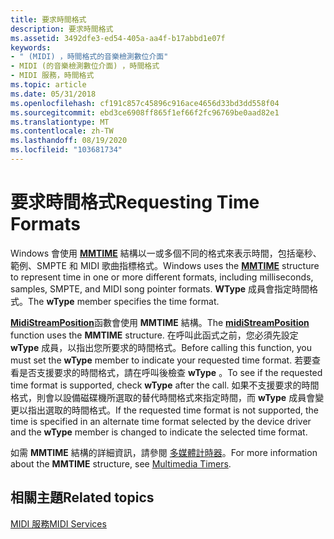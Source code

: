```yaml
---
title: 要求時間格式
description: 要求時間格式
ms.assetid: 3492dfe3-ed54-405a-aa4f-b17abbd1e07f
keywords:
- " (MIDI) ，時間格式的音樂檢測數位介面"
- MIDI (的音樂檢測數位介面) ，時間格式
- MIDI 服務，時間格式
ms.topic: article
ms.date: 05/31/2018
ms.openlocfilehash: cf191c857c45896c916ace4656d33bd3dd558f04
ms.sourcegitcommit: ebd3ce6908ff865f1ef66f2fc96769be0aad82e1
ms.translationtype: MT
ms.contentlocale: zh-TW
ms.lasthandoff: 08/19/2020
ms.locfileid: "103681734"
---
```

# <a name="requesting-time-formats"></a><span data-ttu-id="6cc3a-106">要求時間格式</span><span class="sxs-lookup"><span data-stu-id="6cc3a-106">Requesting Time Formats</span></span>

<span data-ttu-id="6cc3a-107">Windows 會使用 [**MMTIME**](/previous-versions//dd757347(v=vs.85)) 結構以一或多個不同的格式來表示時間，包括毫秒、範例、SMPTE 和 MIDI 歌曲指標格式。</span><span class="sxs-lookup"><span data-stu-id="6cc3a-107">Windows uses the [**MMTIME**](/previous-versions//dd757347(v=vs.85)) structure to represent time in one or more different formats, including milliseconds, samples, SMPTE, and MIDI song pointer formats.</span></span> <span data-ttu-id="6cc3a-108">**WType** 成員會指定時間格式。</span><span class="sxs-lookup"><span data-stu-id="6cc3a-108">The **wType** member specifies the time format.</span></span>

<span data-ttu-id="6cc3a-109">[**MidiStreamPosition**](/windows/win32/api/mmeapi/nf-mmeapi-midistreamposition)函數會使用 **MMTIME** 結構。</span><span class="sxs-lookup"><span data-stu-id="6cc3a-109">The [**midiStreamPosition**](/windows/win32/api/mmeapi/nf-mmeapi-midistreamposition) function uses the **MMTIME** structure.</span></span> <span data-ttu-id="6cc3a-110">在呼叫此函式之前，您必須先設定 **wType** 成員，以指出您所要求的時間格式。</span><span class="sxs-lookup"><span data-stu-id="6cc3a-110">Before calling this function, you must set the **wType** member to indicate your requested time format.</span></span> <span data-ttu-id="6cc3a-111">若要查看是否支援要求的時間格式，請在呼叫後檢查 **wType** 。</span><span class="sxs-lookup"><span data-stu-id="6cc3a-111">To see if the requested time format is supported, check **wType** after the call.</span></span> <span data-ttu-id="6cc3a-112">如果不支援要求的時間格式，則會以設備磁碟機所選取的替代時間格式來指定時間，而 **wType** 成員會變更以指出選取的時間格式。</span><span class="sxs-lookup"><span data-stu-id="6cc3a-112">If the requested time format is not supported, the time is specified in an alternate time format selected by the device driver and the **wType** member is changed to indicate the selected time format.</span></span>

<span data-ttu-id="6cc3a-113">如需 **MMTIME** 結構的詳細資訊，請參閱 [多媒體計時器](multimedia-timers.md)。</span><span class="sxs-lookup"><span data-stu-id="6cc3a-113">For more information about the **MMTIME** structure, see [Multimedia Timers](multimedia-timers.md).</span></span>

## <a name="related-topics"></a><span data-ttu-id="6cc3a-114">相關主題</span><span class="sxs-lookup"><span data-stu-id="6cc3a-114">Related topics</span></span>

<dl> <dt>

[<span data-ttu-id="6cc3a-115">MIDI 服務</span><span class="sxs-lookup"><span data-stu-id="6cc3a-115">MIDI Services</span></span>](midi-services.md)
</dt> </dl>

 

 